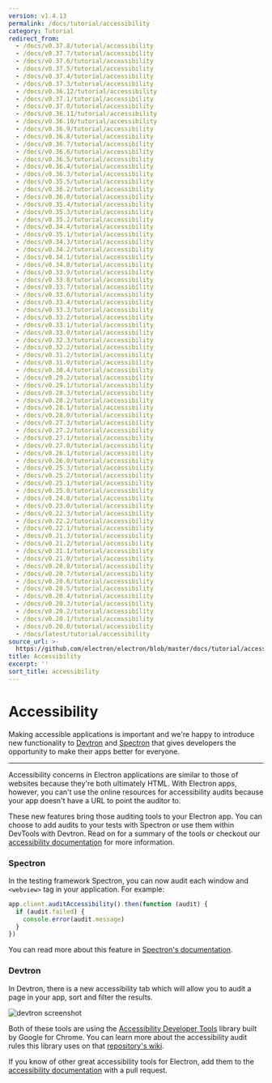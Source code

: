 ```yaml
---
version: v1.4.13
permalink: /docs/tutorial/accessibility
category: Tutorial
redirect_from:
  - /docs/v0.37.8/tutorial/accessibility
  - /docs/v0.37.7/tutorial/accessibility
  - /docs/v0.37.6/tutorial/accessibility
  - /docs/v0.37.5/tutorial/accessibility
  - /docs/v0.37.4/tutorial/accessibility
  - /docs/v0.37.3/tutorial/accessibility
  - /docs/v0.36.12/tutorial/accessibility
  - /docs/v0.37.1/tutorial/accessibility
  - /docs/v0.37.0/tutorial/accessibility
  - /docs/v0.36.11/tutorial/accessibility
  - /docs/v0.36.10/tutorial/accessibility
  - /docs/v0.36.9/tutorial/accessibility
  - /docs/v0.36.8/tutorial/accessibility
  - /docs/v0.36.7/tutorial/accessibility
  - /docs/v0.36.6/tutorial/accessibility
  - /docs/v0.36.5/tutorial/accessibility
  - /docs/v0.36.4/tutorial/accessibility
  - /docs/v0.36.3/tutorial/accessibility
  - /docs/v0.35.5/tutorial/accessibility
  - /docs/v0.36.2/tutorial/accessibility
  - /docs/v0.36.0/tutorial/accessibility
  - /docs/v0.35.4/tutorial/accessibility
  - /docs/v0.35.3/tutorial/accessibility
  - /docs/v0.35.2/tutorial/accessibility
  - /docs/v0.34.4/tutorial/accessibility
  - /docs/v0.35.1/tutorial/accessibility
  - /docs/v0.34.3/tutorial/accessibility
  - /docs/v0.34.2/tutorial/accessibility
  - /docs/v0.34.1/tutorial/accessibility
  - /docs/v0.34.0/tutorial/accessibility
  - /docs/v0.33.9/tutorial/accessibility
  - /docs/v0.33.8/tutorial/accessibility
  - /docs/v0.33.7/tutorial/accessibility
  - /docs/v0.33.6/tutorial/accessibility
  - /docs/v0.33.4/tutorial/accessibility
  - /docs/v0.33.3/tutorial/accessibility
  - /docs/v0.33.2/tutorial/accessibility
  - /docs/v0.33.1/tutorial/accessibility
  - /docs/v0.33.0/tutorial/accessibility
  - /docs/v0.32.3/tutorial/accessibility
  - /docs/v0.32.2/tutorial/accessibility
  - /docs/v0.31.2/tutorial/accessibility
  - /docs/v0.31.0/tutorial/accessibility
  - /docs/v0.30.4/tutorial/accessibility
  - /docs/v0.29.2/tutorial/accessibility
  - /docs/v0.29.1/tutorial/accessibility
  - /docs/v0.28.3/tutorial/accessibility
  - /docs/v0.28.2/tutorial/accessibility
  - /docs/v0.28.1/tutorial/accessibility
  - /docs/v0.28.0/tutorial/accessibility
  - /docs/v0.27.3/tutorial/accessibility
  - /docs/v0.27.2/tutorial/accessibility
  - /docs/v0.27.1/tutorial/accessibility
  - /docs/v0.27.0/tutorial/accessibility
  - /docs/v0.26.1/tutorial/accessibility
  - /docs/v0.26.0/tutorial/accessibility
  - /docs/v0.25.3/tutorial/accessibility
  - /docs/v0.25.2/tutorial/accessibility
  - /docs/v0.25.1/tutorial/accessibility
  - /docs/v0.25.0/tutorial/accessibility
  - /docs/v0.24.0/tutorial/accessibility
  - /docs/v0.23.0/tutorial/accessibility
  - /docs/v0.22.3/tutorial/accessibility
  - /docs/v0.22.2/tutorial/accessibility
  - /docs/v0.22.1/tutorial/accessibility
  - /docs/v0.21.3/tutorial/accessibility
  - /docs/v0.21.2/tutorial/accessibility
  - /docs/v0.21.1/tutorial/accessibility
  - /docs/v0.21.0/tutorial/accessibility
  - /docs/v0.20.8/tutorial/accessibility
  - /docs/v0.20.7/tutorial/accessibility
  - /docs/v0.20.6/tutorial/accessibility
  - /docs/v0.20.5/tutorial/accessibility
  - /docs/v0.20.4/tutorial/accessibility
  - /docs/v0.20.3/tutorial/accessibility
  - /docs/v0.20.2/tutorial/accessibility
  - /docs/v0.20.1/tutorial/accessibility
  - /docs/v0.20.0/tutorial/accessibility
  - /docs/latest/tutorial/accessibility
source_url: >-
  https://github.com/electron/electron/blob/master/docs/tutorial/accessibility.md
title: Accessibility
excerpt: ''
sort_title: accessibility
---
```

# Accessibility

Making accessible applications is important and we're happy to introduce new functionality to [Devtron](http://electron.atom.io/devtron) and [Spectron](http://electron.atom.io/spectron) that gives developers the opportunity to make their apps better for everyone.

* * *

Accessibility concerns in Electron applications are similar to those of websites because they're both ultimately HTML. With Electron apps, however, you can't use the online resources for accessibility audits because your app doesn't have a URL to point the auditor to.

These new features bring those auditing tools to your Electron app. You can choose to add audits to your tests with Spectron or use them within DevTools with Devtron. Read on for a summary of the tools or checkout our [accessibility documentation](http://electron.atom.io/docs/tutorial/accessibility) for more information.

### Spectron

In the testing framework Spectron, you can now audit each window and `<webview>` tag in your application. For example:

```javascript
app.client.auditAccessibility().then(function (audit) {
  if (audit.failed) {
    console.error(audit.message)
  }
})
```

You can read more about this feature in [Spectron's documentation](https://github.com/electron/spectron#accessibility-testing).

### Devtron

In Devtron, there is a new accessibility tab which will allow you to audit a page in your app, sort and filter the results.

![devtron screenshot](https://cloud.githubusercontent.com/assets/1305617/17156618/9f9bcd72-533f-11e6-880d-389115f40a2a.png)

Both of these tools are using the [Accessibility Developer Tools](https://github.com/GoogleChrome/accessibility-developer-tools) library built by Google for Chrome. You can learn more about the accessibility audit rules this library uses on that [repository's wiki](https://github.com/GoogleChrome/accessibility-developer-tools/wiki/Audit-Rules).

If you know of other great accessibility tools for Electron, add them to the [accessibility documentation](http://electron.atom.io/docs/tutorial/accessibility) with a pull request.
